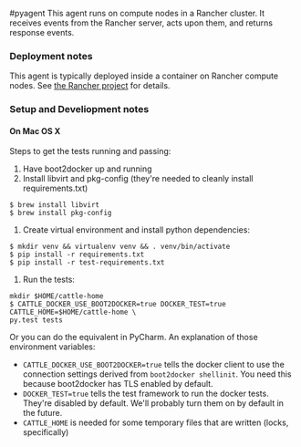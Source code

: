 #pyagent
This agent runs on compute nodes in a Rancher cluster. It receives events from the Rancher server, acts upon them, and returns response events.

### Deployment notes
This agent is typically deployed inside a container on Rancher compute nodes. See [the Rancher project](http://github.com/rancherio/rancher) for details.

### Setup and Develiopment notes
#### On Mac OS X
Steps to get the tests running and passing:

1. Have boot2docker up and running
1. Install libvirt and pkg-config (they're needed to cleanly install requirements.txt)
 
  ```
  $ brew install libvirt
  $ brew install pkg-config
  ```
1. Create virtual environment and install python dependencies:

  ```
  $ mkdir venv && virtualenv venv && . venv/bin/activate
  $ pip install -r requirements.txt
  $ pip install -r test-requirements.txt
  ```
1. Run the tests:

  ```
  mkdir $HOME/cattle-home
  $ CATTLE_DOCKER_USE_BOOT2DOCKER=true DOCKER_TEST=true CATTLE_HOME=$HOME/cattle-home \
  py.test tests
  ```
  Or you can do the equivalent in PyCharm. An explanation of those environment variables:
  * ```CATTLE_DOCKER_USE_BOOT2DOCKER=true``` tells the docker client to use the connection settings derived from ```boot2docker shellinit```. You need this because boot2docker has TLS enabled by default.
  * ```DOCKER_TEST=true``` tells the test framework to run the docker tests. They're disabled by default. We'll probably turn them on by default in the future.
  * ```CATTLE_HOME``` is needed for some temporary files that are written (locks, specifically)

